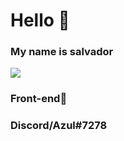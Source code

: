 <h1>Hello 👋</h1>
<h3>My name is salvador</h3>
<A href=""><img src="https://img.shields.io/badge/-Github-000?style=flat-square&logo=Github&logoColor=white&link=https://github.com/fagnerpsantos"></a>
<h3>Front-end🎨</h3>
<h3>Discord/Azul#7278</h3>

